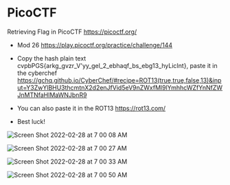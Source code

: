 # PicoCTF
Retrieving Flag in PicoCTF https://picoctf.org/

- Mod 26 https://play.picoctf.org/practice/challenge/144

- Copy the hash plain text cvpbPGS{arkg_gvzr_V'yy_gel_2_ebhaqf_bs_ebg13_hyLicInt}, paste it in the cyberchef https://gchq.github.io/CyberChef/#recipe=ROT13(true,true,false,13)&input=Y3ZwYlBHU3thcmtnX2d2enJfVid5eV9nZWxfMl9lYmhhcWZfYnNfZWJnMTNfaHlMaWNJbnR9

- You can also paste it in the ROT13 https://rot13.com/

- Best luck!

![Screen Shot 2022-02-28 at 7 00 08 AM](https://user-images.githubusercontent.com/67795345/155906070-b4d97994-cfd7-4b85-aa5f-3f520a31d100.png)

![Screen Shot 2022-02-28 at 7 00 27 AM](https://user-images.githubusercontent.com/67795345/155906077-b32fdc3d-c4de-4c4b-aeeb-124c59986c03.png)

![Screen Shot 2022-02-28 at 7 00 33 AM](https://user-images.githubusercontent.com/67795345/155906089-2516dbfb-d7df-4f9a-8b6d-e65e0ba4c43a.png)

![Screen Shot 2022-02-28 at 7 00 50 AM](https://user-images.githubusercontent.com/67795345/155906100-59cb061a-12f2-4ced-8e80-5eaddcef7ac7.png)
